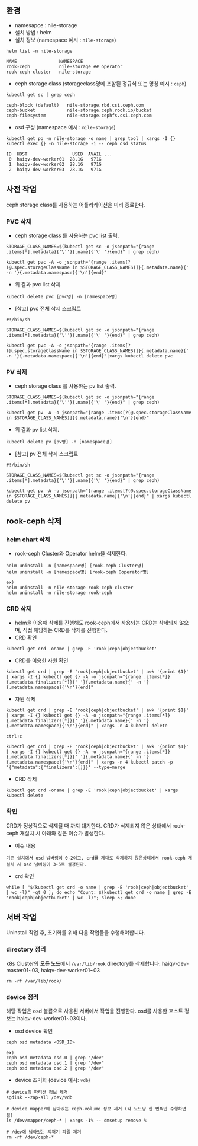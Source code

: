 ## 환경
- namesapce : nile-storage
- 설치 방법 : helm
- 설치 정보 (namespace 예시 : `nile-storage`)
```shell
helm list -n nile-storage

NAME                NAMESPACE   
rook-ceph           nile-storage ## operator
rook-ceph-cluster   nile-storage
```
- ceph storage class (storageclass명에 포함된 정규식 또는 명칭 예시 : `ceph`)
```shell
kubectl get sc | grep ceph

ceph-block (default)   nile-storage.rbd.csi.ceph.com   
ceph-bucket            nile-storage.ceph.rook.io/bucket
ceph-filesystem        nile-storage.cephfs.csi.ceph.com
```
- osd 구성 (namespace 예시 : `nile-storage`)
```shell
kubectl get po -n nile-storage -o name | grep tool | xargs -I {} kubectl exec {} -n nile-storage -i -- ceph osd status

ID  HOST                 USED  AVAIL ...
 0  haiqv-dev-worker01  28.1G   971G 
 1  haiqv-dev-worker02  28.1G   971G 
 2  haiqv-dev-worker03  28.1G   971G
```
## 사전 작업
ceph storage class를 사용하는 어플리케이션을 미리 종료한다. 

### PVC 삭제
- ceph storage class 를 사용하는 pvc list 출력.
```shell
STORAGE_CLASS_NAMES=$(kubectl get sc -o jsonpath="{range .items[*].metadata}{'\''}{.name}{'\' '}{end}" | grep ceph)

kubectl get pvc -A -o jsonpath="{range .items[?(@.spec.storageClassName in $STORAGE_CLASS_NAMES)]}{.metadata.name}{' -n '}{.metadata.namespace}{'\n'}{end}"
```
- 위 결과 pvc list 삭제.
```shell
kubectl delete pvc [pvc명] -n [namespace명]
```

- [참고] pvc 전체 삭제 스크립트
```shell
#!/bin/sh

STORAGE_CLASS_NAMES=$(kubectl get sc -o jsonpath="{range .items[*].metadata}{'\''}{.name}{'\' '}{end}" | grep ceph)

kubectl get pvc -A -o jsonpath="{range .items[?(@.spec.storageClassName in $STORAGE_CLASS_NAMES)]}{.metadata.name}{' -n '}{.metadata.namespace}{'\n'}{end}"|xargs kubectl delete pvc 
```
### PV 삭제
- ceph storage class 를 사용하는 pv list 출력.
```shell
STORAGE_CLASS_NAMES=$(kubectl get sc -o jsonpath="{range .items[*].metadata}{'\''}{.name}{'\' '}{end}" | grep ceph)

kubectl get pv -A -o jsonpath="{range .items[?(@.spec.storageClassName in $STORAGE_CLASS_NAMES)]}{.metadata.name}{'\n'}{end}"
```
- 위 결과 pv list 삭제.
```shell
kubectl delete pv [pv명] -n [namespace명]
```
- [참고] pv 전체 삭제 스크립트
```shell
#!/bin/sh

STORAGE_CLASS_NAMES=$(kubectl get sc -o jsonpath="{range .items[*].metadata}{'\''}{.name}{'\' '}{end}" | grep ceph)

kubectl get pv -A -o jsonpath="{range .items[?(@.spec.storageClassName in $STORAGE_CLASS_NAMES)]}{.metadata.name}{'\n'}{end}" | xargs kubectl delete pv
```

## rook-ceph 삭제
### helm chart 삭제
- rook-ceph Cluster와 Operator helm을 삭제한다.
```shell
helm uninstall -n [namespace명] [rook-ceph Cluster명]
helm uninstall -n [namespace명] [rook-ceph Ooperator명]

ex)
helm uninstall -n nile-storage rook-ceph-cluster
helm uninstall -n nile-storage rook-ceph
```

###  CRD 삭제
- helm을 이용해 삭제를 진행해도 rook-ceph에서 사용되는 CRD는 삭제되지 않으며, 직접 해당하는 CRD를 삭제를 진행한다.
- CRD 확인
```shell
kubectl get crd -oname | grep -E 'rook|ceph|objectbucket'
```
- CRD를 이용한 자원 확인
```shell
kubectl get crd | grep -E 'rook|ceph|objectbucket' | awk '{print $1}' | xargs -I {} kubectl get {} -A -o jsonpath="{range .items[*]}{.metadata.finalizers[*]}{' '}{.metadata.name}{' -n '}{.metadata.namespace}{'\n'}{end}"
```
- 자원 삭제
```shell
kubectl get crd | grep -E 'rook|ceph|objectbucket' | awk '{print $1}' | xargs -I {} kubectl get {} -A -o jsonpath="{range .items[*]}{.metadata.finalizers[*]}{' '}{.metadata.name}{' -n '}{.metadata.namespace}{'\n'}{end}" | xargs -n 4 kubectl delete

ctrl+c

kubectl get crd | grep -E 'rook|ceph|objectbucket' | awk '{print $1}' | xargs -I {} kubectl get {} -A -o jsonpath="{range .items[*]}{.metadata.finalizers[*]}{' '}{.metadata.name}{' -n '}{.metadata.namespace}{'\n'}{end}" | xargs -n 4 kubectl patch -p '{"metadata":{"finalizers":[]}}' --type=merge
```
- CRD 삭제
```shell
kubectl get crd -oname | grep -E 'rook|ceph|objectbucket' | xargs kubectl delete
```
### 확인
CRD가 정상적으로 삭제될 때 까지 대기한다. CRD가 삭제되지 않은 상태에서 rook-ceph 재설치 시 아래와 같은 이슈가 발생한다.
- 이슈 내용
```
기존 설치에서 osd 넘버링이 0-2이고, crd를 제대로 삭제하지 않은상태에서 rook-ceph 재설치 시 osd 넘버링이 3-5로 설정된다.
```
- crd 확인
```shell
while [ "$(kubectl get crd -o name | grep -E 'rook|ceph|objectbucket' | wc -l)" -gt 0 ]; do echo "Count: $(kubectl get crd -o name | grep -E 'rook|ceph|objectbucket' | wc -l)"; sleep 5; done
```

## 서버 작업
Uninstall 작업 후, 초기화를 위해 다음 작업들을 수행해야합니다. 
### directory 정리
k8s Cluster의 **모든 노드**에서 `/var/lib/rook` directory를 삭제합니다. haiqv-dev-master01~03, haiqv-dev-worker01~03
```shell
rm -rf /var/lib/rook/
```
### device 정리
해당 작업은 osd 볼륨으로 사용된 서버에서 작업을 진행한다. osd를 사용한 호스트 정보는 haiqv-dev-worker01~03이다.
- osd device 확인
```shell
ceph osd metadata <OSD_ID>

ex)
ceph osd metadata osd.0 | grep "/dev"
ceph osd metadata osd.1 | grep "/dev"
ceph osd metadata osd.2 | grep "/dev"
```
- device 초기화 (device 예시: `vdb`)
```shell
# device의 파티션 정보 제거
sgdisk --zap-all /dev/vdb

# device mapper에 남아있는 ceph-volume 정보 제거 (각 노드당 한 번씩만 수행하면 됨)
ls /dev/mapper/ceph-* | xargs -I% -- dmsetup remove %

# /dev에 남아있는 찌꺼기 파일 제거
rm -rf /dev/ceph-*
```

